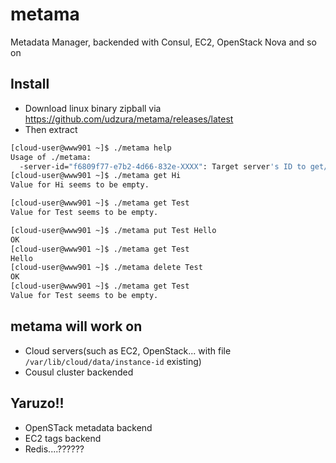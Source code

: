 # metama

Metadata Manager, backended with Consul, EC2, OpenStack Nova and so on

## Install

* Download linux binary zipball via https://github.com/udzura/metama/releases/latest
* Then extract

```bash
[cloud-user@www901 ~]$ ./metama help
Usage of ./metama:
  -server-id="f6809f77-e7b2-4d66-832e-XXXX": Target server's ID to get/put/delete. Defaults to cloud-init's server ID
[cloud-user@www901 ~]$ ./metama get Hi
Value for Hi seems to be empty.

[cloud-user@www901 ~]$ ./metama get Test
Value for Test seems to be empty.

[cloud-user@www901 ~]$ ./metama put Test Hello
OK
[cloud-user@www901 ~]$ ./metama get Test
Hello
[cloud-user@www901 ~]$ ./metama delete Test
OK
[cloud-user@www901 ~]$ ./metama get Test
Value for Test seems to be empty.
```

## metama will work on

* Cloud servers(such as EC2, OpenStack... with file `/var/lib/cloud/data/instance-id` existing)
* Cousul cluster backended

## Yaruzo!!

* OpenSTack metadata backend
* EC2 tags backend
* Redis....??????
